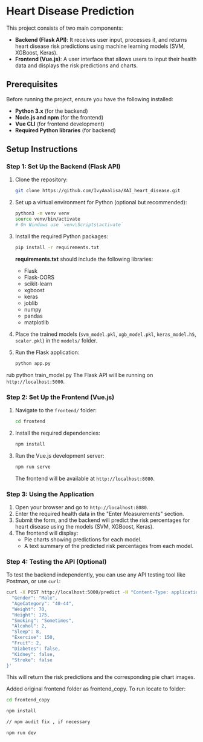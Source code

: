 # Heart Disease Prediction 

This project consists of two main components:
- **Backend (Flask API)**: It receives user input, processes it, and returns heart disease risk predictions using machine learning models (SVM, XGBoost, Keras).
- **Frontend (Vue.js)**: A user interface that allows users to input their health data and displays the risk predictions and charts.

## Prerequisites

Before running the project, ensure you have the following installed:

- **Python 3.x** (for the backend)
- **Node.js and npm** (for the frontend)
- **Vue CLI** (for frontend development)
- **Required Python libraries** (for backend)

## Setup Instructions

### Step 1: Set Up the Backend (Flask API)

1. Clone the repository:

   ```bash
   git clone https://github.com/IvyAnalisa/XAI_heart_disease.git
   

2. Set up a virtual environment for Python (optional but recommended):

   ```bash
   python3 -m venv venv
   source venv/bin/activate
   # On Windows use `venv\Scripts\activate`
   ```

3. Install the required Python packages:

   ```bash
   pip install -r requirements.txt
   ```

   **requirements.txt** should include the following libraries:
   - Flask
   - Flask-CORS
   - scikit-learn
   - xgboost
   - keras
   - joblib
   - numpy
   - pandas
   - matplotlib

4. Place the trained models (`svm_model.pkl`, `xgb_model.pkl`, `keras_model.h5`, `scaler.pkl`) in the `models/` folder.
   
6. Run the Flask application:

   ```bash
   python app.py
   ```
rub python train_model.py
   The Flask API will be running on `http://localhost:5000`.

### Step 2: Set Up the Frontend (Vue.js)

1. Navigate to the `frontend/` folder:

   ```bash
   cd frontend
   ```

2. Install the required dependencies:

   ```bash
   npm install
   ```

3. Run the Vue.js development server:

   ```bash
   npm run serve
   ```

   The frontend will be available at `http://localhost:8080`.

### Step 3: Using the Application

1. Open your browser and go to `http://localhost:8080`.
2. Enter the required health data in the "Enter Measurements" section.
3. Submit the form, and the backend will predict the risk percentages for heart disease using the models (SVM, XGBoost, Keras).
4. The frontend will display:
   - Pie charts showing predictions for each model.
   - A text summary of the predicted risk percentages from each model.

### Step 4: Testing the API (Optional)

To test the backend independently, you can use any API testing tool like Postman, or use `curl`:

```bash
curl -X POST http://localhost:5000/predict -H "Content-Type: application/json" -d '{
  "Gender": "Male",
  "AgeCategory": "40-44",
  "Weight": 70,
  "Height": 175,
  "Smoking": "Sometimes",
  "Alcohol": 2,
  "Sleep": 8,
  "Exercise": 150,
  "Fruit": 2,
  "Diabetes": false,
  "Kidney": false,
  "Stroke": false
}'
```

This will return the risk predictions and the corresponding pie chart images.


Added original frontend folder as frontend_copy. To run locate to folder:
```bash
cd frontend_copy

npm install

// npm audit fix , if necessary

npm run dev
```

